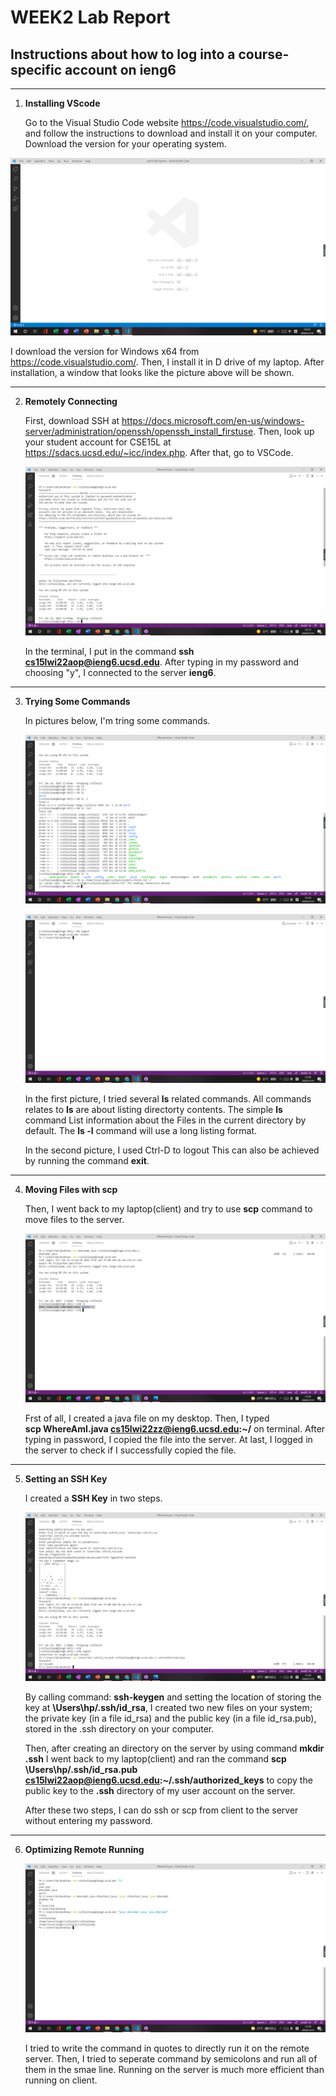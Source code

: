 # **WEEK2 Lab Report**

## Instructions about how to log into a course-specific account on ieng6 
***

1. **Installing VScode** 

    Go to the Visual Studio Code website https://code.visualstudio.com/, and follow the instructions to download and install it on your computer. Download the version for your       operating system.

  ![Image](LW2P1.png)

  I download the version for Windows x64 from https://code.visualstudio.com/. Then, I install it in D drive of my laptop. After installation,  a window that looks like the         picture above will be shown.
***
2. **Remotely Connecting**

   First, download SSH at https://docs.microsoft.com/en-us/windows-server/administration/openssh/openssh_install_firstuse. Then, look up your student account for CSE15L at          https://sdacs.ucsd.edu/~icc/index.php. After that, go to VSCode. 

    ![Image](LW2P2.png)

    In the terminal, I put in the command  **ssh cs15lwi22aop@ieng6.ucsd.edu**. After typing in my password and choosing "y", I connected to the server **ieng6**.
***
3. **Trying Some Commands**

    In pictures below, I'm tring some commands. 

    ![Image](LW2P3.png)

    ![Image](LW2P4.png)

    In the first picture, I tried several **ls** related commands. All commands relates to **ls** are about listing directorty contents. The simple **ls** command  List             information about the Files in the current directory by  default. The **ls -l** command will use a long listing format. 

    In the second picture, I used Ctrl-D to logout This can also be achieved by running the command **exit**.
***
4. **Moving Files with scp**

    Then, I went back to my laptop(client) and try to use **scp** command to move files to the server. 

    ![Image](LW2P5.png)

    Frst of all, I created a java file on my desktop. Then, I typed                                                       
    **scp WhereAmI.java cs15lwi22zz@ieng6.ucsd.edu:~/** on terminal. After typing in password, I copied the file into the server. At last, I logged in the server to check if I       successfully copied the file. 
***
5. **Setting an SSH Key** 

    I created a **SSH Key** in two steps.

    ![Image](LW2P6.png)

    By calling command: **ssh-keygen** and setting the location of storing the key at **\Users\hp/.ssh/id_rsa**,
    I created two new files on your system; the private key (in a file id_rsa) and the public key (in a file id_rsa.pub), stored in the .ssh directory on your computer.

    Then, after creating an directory on the server by using command **mkdir .ssh** I went back to my laptop(client) and ran the command 
    **scp \Users\hp/.ssh/id_rsa.pub cs15lwi22aop@ieng6.ucsd.edu:~/.ssh/authorized_keys** to copy the public key to the **.ssh** directory of my user account on the server.

    After these two steps, I can do ssh or scp from client to the server without entering my password.
***
6. **Optimizing Remote Running**

    ![Image](https://github.com/RyanRongY/cse15l-lab-reports/blob/main/LW2P7.png)

    I tried to write the command in quotes to directly run it on the remote server. 
    Then, I tried to seperate command by semicolons and run all of them in the smae line. Running on the server is much more efficient than running on client. 

